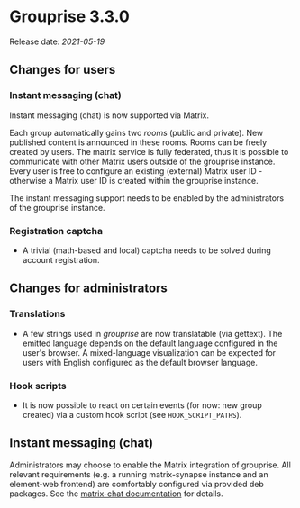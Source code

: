 # Grouprise 3.3.0

Release date: *2021-05-19*

## Changes for users

### Instant messaging (chat)

Instant messaging (chat) is now supported via Matrix.

Each group automatically gains two *rooms* (public and private).
New published content is announced in these rooms.
Rooms can be freely created by users.
The matrix service is fully federated, thus it is possible to communicate with other Matrix users
outside of the grouprise instance.
Every user is free to configure an existing (external) Matrix user ID - otherwise a Matrix user ID
is created within the grouprise instance.

The instant messaging support needs to be enabled by the administrators of the grouprise instance.


### Registration captcha

* A trivial (math-based and local) captcha needs to be solved during account registration.


## Changes for administrators

### Translations

* A few strings used in *grouprise* are now translatable (via gettext).  The emitted language
  depends on the default language configured in the user's browser.  A mixed-language visualization
  can be expected for users with English configured as the default browser language.


### Hook scripts

* It is now possible to react on certain events (for now: new group created) via a custom hook
  script (see `HOOK_SCRIPT_PATHS`).


## Instant messaging (chat)

Administrators may choose to enable the Matrix integration of grouprise.
All relevant requirements (e.g. a running matrix-synapse instance and an element-web frontend) are
comfortably configured via provided deb packages.
See the [matrix-chat documentation](/administration/matrix_chat) for details.
